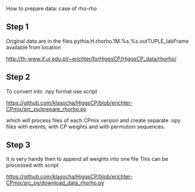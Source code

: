 How to prepare data: case of rho-rho

Step 1
--------
Original data are in the files
    pythia.H.rhorho.1M.%s.%s.outTUPLE_labFrame
available from location   

http://th-www.if.uj.edu.pl/~erichter/forHiggsCP/HiggsCP_data/rhorho/

Step 2
-------
To convert into .npy format use script

https://github.com/klasocha/HiggsCP/blob/erichter-CPmix/src_py/prepare_rhorho.py

which will process files of each CPmix version and create separate .npy files
with events, with CP weights and with permution sequences. 

Step 3
--------
It is very handy then to append all weights into one file
This can be processed with script

https://github.com/klasocha/HiggsCP/blob/erichter-CPmix/src_py/download_data_rhorho.py
